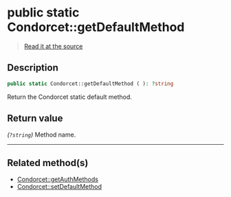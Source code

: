 # public static Condorcet::getDefaultMethod

> [Read it at the source](https://github.com/julien-boudry/Condorcet/blob/master/src/Condorcet.php#L132)

## Description    

```php
public static Condorcet::getDefaultMethod ( ): ?string
```

Return the Condorcet static default method.
    

## Return value   

*(`?string`)* Method name.


---------------------------------------

## Related method(s)      

* [Condorcet::getAuthMethods](/Docs/api-reference/Condorcet%20Class/Condorcet--getAuthMethods.md)    
* [Condorcet::setDefaultMethod](/Docs/api-reference/Condorcet%20Class/Condorcet--setDefaultMethod.md)    
